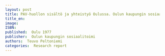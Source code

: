 ```yaml
---
layout: post
title: PAV-huollon sisältö ja yhteistyö Oulussa. Oulun kaupungin sosiaalitoimi. Sarja A9/1977. (85 s. + liitteitä).
title_en:  
image: 
ISBN: 
published:  Oulu 1977 
publisher:  Oulun kaupungin sosiaalitoimi
authors:  Teuvo Peltoniemi
categories:  Research report
---
```

